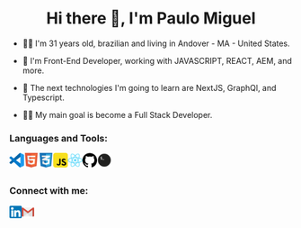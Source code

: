 <h1 align="center">Hi there 👋, I'm Paulo Miguel</h1>

- 👱🏻 I'm 31 years old, brazilian and living in Andover - MA - United States.

- 🔭 I'm Front-End Developer, working with JAVASCRIPT, REACT, AEM, and more.

- :mag_right: The next technologies I'm going to learn are NextJS, GraphQl, and Typescript.

- 👨‍💻 My main goal is become a Full Stack Developer.



### Languages and Tools:

<img align="left" alt="Visual Studio Code" width="26px" src="https://github.com/paulomiguelJS/paulomiguelJS/blob/main/icons/vscode.png" />
<img align="left" alt="HTML5" width="26px" src="https://github.com/paulomiguelJS/paulomiguelJS/blob/main/icons/html5.png" />
<img align="left" alt="CSS3" width="26px" src="https://github.com/paulomiguelJS/paulomiguelJS/blob/main/icons/css3.png" />
<img align="left" alt="JavaScript" width="26px" src="https://github.com/paulomiguelJS/paulomiguelJS/blob/main/icons/javascript.png" />
<img align="left" alt="React" width="26px" src="https://github.com/paulomiguelJS/paulomiguelJS/blob/main/icons/react.png" />
<img align="left" alt="GitHub" width="26px" src="https://github.com/paulomiguelJS/paulomiguelJS/blob/main/icons/github.png" />
<img align="left" alt="Terminal" width="26px" src="https://github.com/paulomiguelJS/paulomiguelJS/blob/main/icons/terminal.png" />

<br />
<br />

### Connect with me:

[<img align="left" alt="paulomiguelJS | LinkedIn" width="22px" src="https://github.com/paulomiguelJS/paulomiguelJS/blob/main/icons/linkedin.png" />][linkedin]
[<img align="left" alt="paulomiguelJS | Outlook" width="22px" src="https://github.com/paulomiguelJS/paulomiguelJS/blob/main/icons/gmail.png" />](mailto:paulomiguelblues@.com)

[linkedin]: https://www.linkedin.com/in/paulo-miguel-b9a54697/
